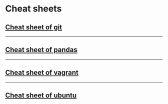 # Cheat sheets

## [Cheat sheet of git](docs/git.md)

***

## [Cheat sheet of pandas](docs/pandas.md)

***

## [Cheat sheet of vagrant](docs/vagrant.md)

***

## [Cheat sheet of ubuntu](docs/ubuntu.md)
